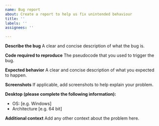 ```yaml
---
name: Bug report
about: Create a report to help us fix unintended behaviour
title: ''
labels: ''
assignees: ''

---
```


**Describe the bug**
A clear and concise description of what the bug is.

**Code required to reproduce**
The pseudocode that you used to trigger the bug.

**Expected behavior**
A clear and concise description of what you expected to happen.

**Screenshots**
If applicable, add screenshots to help explain your problem.

**Desktop (please complete the following information):**
 - OS: [e.g. Windows]
 - Architecture [e.g. 64 bit]

**Additional context**
Add any other context about the problem here.
